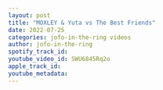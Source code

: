 ```yaml
---
layout: post
title: "MOXLEY & Yuta vs The Best Friends"
date: 2022-07-25
categories: jofo-in-the-ring videos
author: jofo-in-the-ring
spotify_track_id: 
youtube_video_id: SWU6845Rq2o
apple_track_id: 
youtube_metadata: 
---
```

